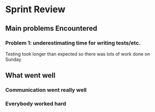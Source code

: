 # Sprint Review

## Main problems  Encountered

### Problem 1: underestimating time for writing tests/etc.

Testing took longer than expected so there was lots of work done on Sunday

## What went well

### Communication went really well

### Everybody worked hard



